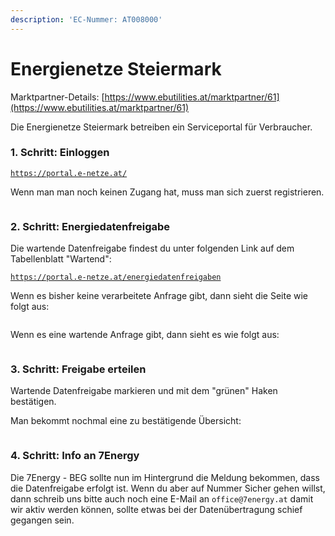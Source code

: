 ```yaml
---
description: 'EC-Nummer: AT008000'
---
```


# Energienetze Steiermark

Marktpartner-Details: [https://www.ebutilities.at/marktpartner/61](https://www.ebutilities.at/marktpartner/61)

Die Energienetze Steiermark betreiben ein Serviceportal für Verbraucher.&#x20;

### 1. Schritt: Einloggen&#x20;

[`https://portal.e-netze.at/`](https://portal.e-netze.at/)

Wenn man man noch keinen Zugang hat, muss man sich zuerst registrieren.&#x20;

<figure><img src="../../.gitbook/assets/image (20).png" alt=""><figcaption></figcaption></figure>

### 2. Schritt: Energiedatenfreigabe

Die wartende Datenfreigabe findest du unter folgenden Link auf dem Tabellenblatt "Wartend":

[`https://portal.e-netze.at/energiedatenfreigaben`](https://portal.e-netze.at/energiedatenfreigaben)

Wenn es bisher keine verarbeitete Anfrage gibt, dann sieht die Seite wie folgt aus: &#x20;

<figure><img src="../../.gitbook/assets/image (21).png" alt=""><figcaption></figcaption></figure>

Wenn es eine wartende Anfrage gibt, dann sieht es wie folgt aus:&#x20;

<figure><img src="../../.gitbook/assets/image (24).png" alt=""><figcaption></figcaption></figure>

### 3. Schritt: Freigabe erteilen&#x20;

Wartende Datenfreigabe markieren und mit dem "grünen" Haken bestätigen.&#x20;

Man bekommt nochmal eine zu bestätigende Übersicht:&#x20;

<div align="left" data-full-width="false">

<figure><img src="../../.gitbook/assets/image (23).png" alt=""><figcaption></figcaption></figure>

</div>

### 4. Schritt: Info an 7Energy

Die 7Energy - BEG sollte nun im Hintergrund die Meldung bekommen, dass die Datenfreigabe erfolgt ist. Wenn du aber auf Nummer Sicher gehen willst, dann schreib uns bitte auch noch eine E-Mail an `office@7energy.at`  damit wir aktiv werden können, sollte etwas bei der Datenübertragung schief gegangen sein.&#x20;
